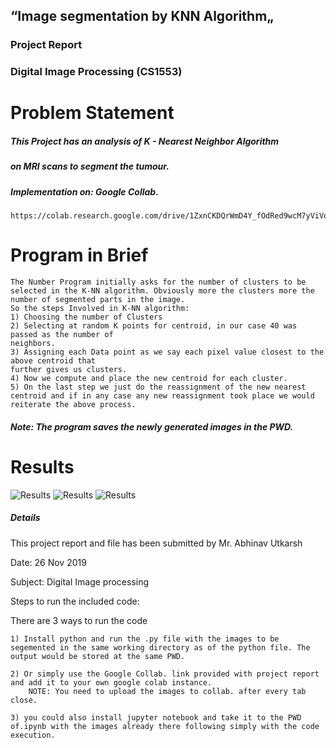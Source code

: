 ## “Image segmentation by KNN Algorithm„

### Project Report

### Digital Image Processing (CS1553) 

# Problem Statement

##### This Project has an analysis of K - Nearest Neighbor Algorithm

##### on MRI scans to segment the tumour.

##### Implementation on: Google Collab.

```
https://colab.research.google.com/drive/1ZxnCKDQrWmD4Y_fOdRed9wcM7yViVqTi
```
# Program in Brief
```
The Number Program initially asks for the number of clusters to be selected in the K-NN algorithm. Obviously more the clusters more the number of segmented parts in the image.
So the steps Involved in K-NN algorithm:
1) Choosing the number of Clusters
2) Selecting at random K points for centroid, in our case 40 was passed as the number of
neighbors.
3) Assigning each Data point as we say each pixel value closest to the above centroid that
further gives us clusters.
4) Now we compute and place the new centroid for each cluster.
5) On the last step we just do the reassignment of the new nearest centroid and if in any case any new reassignment took place we would reiterate the above process.
```
##### Note: The program saves the newly generated images in the PWD.

# Results
![Results](https://abhinavutkarsh728.s3.amazonaws.com/14%3A38%3A48+C_4.png)
![Results](https://abhinavutkarsh728.s3.amazonaws.com/14%3A38%3A48+C_3.png)
![Results](https://abhinavutkarsh728.s3.amazonaws.com/Unknown.png)




##### Details

This project report and file has been submitted by Mr. Abhinav Utkarsh

Date: 26 Nov 2019

Subject: Digital Image processing


Steps to run the included code:

There are 3 ways to run the code

	1) Install python and run the .py file with the images to be segemented in the same working directory as of the python file. The output would be stored at the same PWD.

	2) Or simply use the Google Collab. link provided with project report and add it to your own google colab instance. 
   		NOTE: You need to upload the images to collab. after every tab close.

	3) you could also install jupyter notebook and take it to the PWD of.ipynb with the images already there following simply with the code execution.
